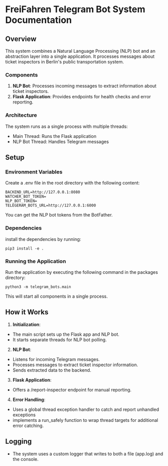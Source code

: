 # FreiFahren Telegram Bot System Documentation

## Overview

This system combines a Natural Language Processing (NLP) bot and an abstraction layer into a single application. It processes messages about ticket inspectors in Berlin's public transportation system.

### Components

1. **NLP Bot**: Processes incoming messages to extract information about ticket inspectors.
2. **Flask Application**: Provides endpoints for health checks and error reporting.

### Architecture

The system runs as a single process with multiple threads:

-   Main Thread: Runs the Flask application
-   NLP Bot Thread: Handles Telegram messages

## Setup

### Environment Variables

Create a .env file in the root directory with the following content:

```shell
BACKEND_URL=http://127.0.0.1:8080
WATCHER_BOT_TOKEN=
NLP_BOT_TOKEN=
TELEGERAM_BOTS_URL=http://127.0.0.1:6000
```

You can get the NLP bot tokens from the BotFather. 

### Dependencies

install the dependencies by running:

```shell
pip3 install -e .
```

### Running the Application

Run the application by executing the following command in the packages directory:

```shell
python3 -m telegram_bots.main
```

This will start all components in a single process.

## How it Works

1. **Initialization**:

-   The main script sets up the Flask app and NLP bot.
-   It starts separate threads for NLP bot polling.

2. **NLP Bot**:

-   Listens for incoming Telegram messages.
-   Processes messages to extract ticket inspector information.
-   Sends extracted data to the backend.


3. **Flask Application**:

-   Offers a /report-inspector endpoint for manual reporting.

4. **Error Handling**:

-   Uses a global thread exception handler to catch and report unhandled exceptions
-   implements a run_safely function to wrap thread targets for additional error catching.

## Logging

-   The system uses a custom logger that writes to both a file (app.log) and the console.
